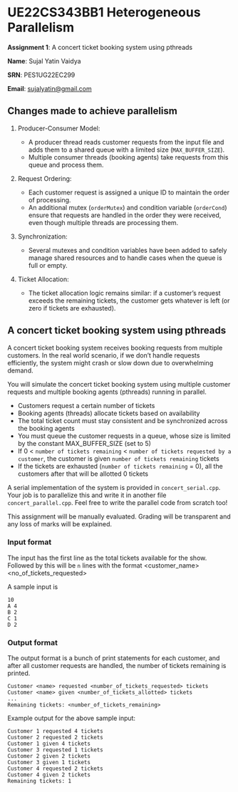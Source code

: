 # UE22CS343BB1 Heterogeneous Parallelism

**Assignment 1**: A concert ticket booking system using pthreads

**Name**: Sujal Yatin Vaidya

**SRN**: PES1UG22EC299

**Email**: sujalyatin@gmail.com

## Changes made to achieve parallelism

1. Producer-Consumer Model:
   - A producer thread reads customer requests from the input file and adds them to a shared queue with a limited size (`MAX_BUFFER_SIZE`).
   - Multiple consumer threads (booking agents) take requests from this queue and process them.

2. Request Ordering:
   - Each customer request is assigned a unique ID to maintain the order of processing.
   - An additional mutex (`orderMutex`) and condition variable (`orderCond`) ensure that requests are handled in the order they were received, even though multiple threads are processing them.

3. Synchronization:
   - Several mutexes and condition variables have been added to safely manage shared resources and to handle cases when the queue is full or empty.

4. Ticket Allocation:
   - The ticket allocation logic remains similar: if a customer’s request exceeds the remaining tickets, the customer gets whatever is left (or zero if tickets are exhausted).

## A concert ticket booking system using pthreads
A concert ticket booking system receives booking requests from multiple customers. In the real world scenario, if we don’t handle requests efficiently, the system might crash or slow down due to overwhelming demand. 

You will simulate the concert ticket booking system using multiple customer requests and multiple booking agents (pthreads) running in parallel.
- Customers request a certain number of tickets
- Booking agents (threads) allocate tickets based on availability
- The total ticket count must stay consistent and be synchronized across the booking agents
- You must queue the customer requests in a queue, whose size is limited by the constant MAX_BUFFER_SIZE (set to 5)
- If 0 < `number of tickets remaining` < `number of tickets requested by a customer`, the customer is given `number of tickets remaining` tickets
- If the tickets are exhausted (`number of tickets remaining` = 0), all the customers after that will be allotted 0 tickets

A serial implementation of the system is provided in `concert_serial.cpp`. Your job is to parallelize this and write it in another file `concert_parallel.cpp`. Feel free to write the parallel code from scratch too!

This assignment will be manually evaluated. Grading will be transparent and any loss of marks will be explained.

### Input format
The input has the first line as the total tickets available for the show. Followed by this will be `n` lines with the format <customer_name><space><no_of_tickets_requested>

A sample input is
```
10
A 4 
B 2 
C 1
D 2
```

### Output format
The output format is a bunch of print statements for each customer, and after all customer requests are handled, the number of tickets remaining is printed.
```
Customer <name> requested <number_of_tickets_requested> tickets
Customer <name> given <number_of_tickets_allotted> tickets
...
Remaining tickets: <number_of_tickets_remaining>
```

Example output for the above sample input:
```
Customer 1 requested 4 tickets
Customer 2 requested 2 tickets
Customer 1 given 4 tickets
Customer 3 requested 1 tickets
Customer 2 given 2 tickets
Customer 3 given 1 tickets
Customer 4 requested 2 tickets
Customer 4 given 2 tickets
Remaining tickets: 1
```
